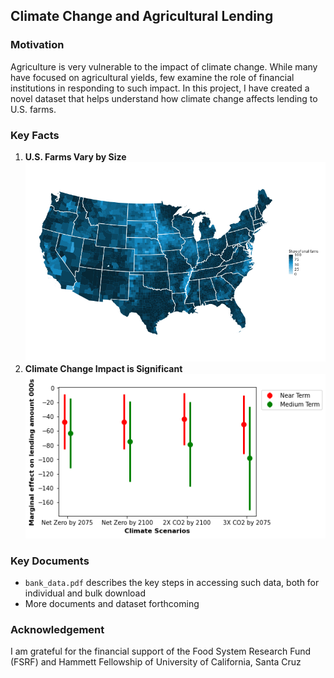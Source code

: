 ## Climate Change and Agricultural Lending

### Motivation
Agriculture is very vulnerable to the impact of climate change. While many have focused on agricultural yields, few examine the role of financial institutions in responding to such impact. In this project, I have created a novel dataset that helps understand how climate change affects lending to U.S. farms. 

### Key Facts
1. **U.S. Farms Vary by Size** \
![](https://github.com/tengtedliu/climate/blob/main/graphics/map36.png)
2. **Climate Change Impact is Significant** \
![](https://github.com/tengtedliu/climate/blob/main/graphics/margin3.png)

### Key Documents
* `bank_data.pdf` describes the key steps in accessing such data, both for individual and bulk download
* More documents and dataset forthcoming


### Acknowledgement
I am grateful for the financial support of the Food System Research Fund (FSRF) and Hammett Fellowship of University of California, Santa Cruz
